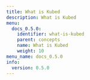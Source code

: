 ```yaml
---
title: What is Kubed
description: What is Kubed
menu:
  docs_0.5.0:
    identifier: what-is-kubed
    parent: concepts
    name: What is Kubed
    weight: 10
menu_name: docs_0.5.0
info:
  version: 0.5.0
---
```


